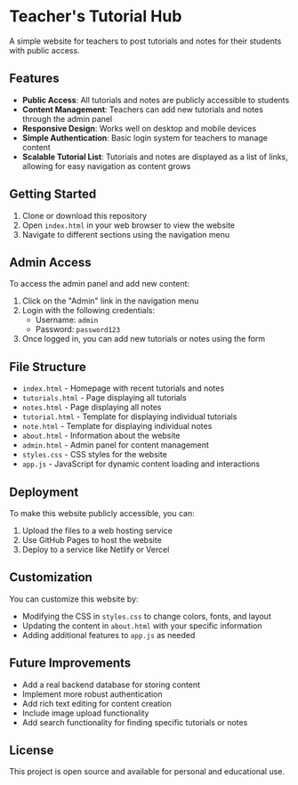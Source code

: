 # Teacher's Tutorial Hub

A simple website for teachers to post tutorials and notes for their students with public access.

## Features

- **Public Access**: All tutorials and notes are publicly accessible to students
- **Content Management**: Teachers can add new tutorials and notes through the admin panel
- **Responsive Design**: Works well on desktop and mobile devices
- **Simple Authentication**: Basic login system for teachers to manage content
- **Scalable Tutorial List**: Tutorials and notes are displayed as a list of links, allowing for easy navigation as content grows

## Getting Started

1. Clone or download this repository
2. Open `index.html` in your web browser to view the website
3. Navigate to different sections using the navigation menu

## Admin Access

To access the admin panel and add new content:

1. Click on the "Admin" link in the navigation menu
2. Login with the following credentials:
   - Username: `admin`
   - Password: `password123`
3. Once logged in, you can add new tutorials or notes using the form

## File Structure

- `index.html` - Homepage with recent tutorials and notes
- `tutorials.html` - Page displaying all tutorials
- `notes.html` - Page displaying all notes
- `tutorial.html` - Template for displaying individual tutorials
- `note.html` - Template for displaying individual notes
- `about.html` - Information about the website
- `admin.html` - Admin panel for content management
- `styles.css` - CSS styles for the website
- `app.js` - JavaScript for dynamic content loading and interactions

## Deployment

To make this website publicly accessible, you can:

1. Upload the files to a web hosting service
2. Use GitHub Pages to host the website
3. Deploy to a service like Netlify or Vercel

## Customization

You can customize this website by:

- Modifying the CSS in `styles.css` to change colors, fonts, and layout
- Updating the content in `about.html` with your specific information
- Adding additional features to `app.js` as needed

## Future Improvements

- Add a real backend database for storing content
- Implement more robust authentication
- Add rich text editing for content creation
- Include image upload functionality
- Add search functionality for finding specific tutorials or notes

## License

This project is open source and available for personal and educational use.